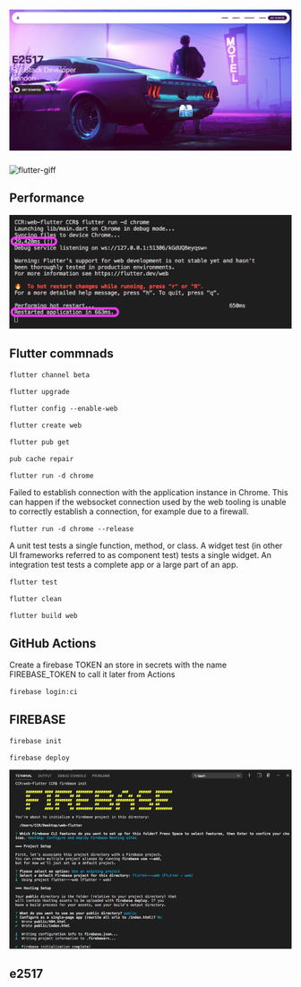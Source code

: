 # ![logo][]

![flutter-giff][]

## Performance

![performance][]

## Flutter commnads

```
flutter channel beta
```

```
flutter upgrade
```

```
flutter config --enable-web
```

```
flutter create web
```

```
flutter pub get
```

```
pub cache repair
```

```
flutter run -d chrome
```

Failed to establish connection with the application instance in Chrome.
This can happen if the websocket connection used by the web tooling is unable to correctly establish a connection, for example due to a firewall.

```
flutter run -d chrome --release
```

A unit test tests a single function, method, or class.
A widget test (in other UI frameworks referred to as component test) tests a single widget.
An integration test tests a complete app or a large part of an app.

```
flutter test
```

```
flutter clean
```

```
flutter build web
```

## GitHub Actions

Create a firebase TOKEN an store in secrets with the name FIREBASE_TOKEN to call it later from Actions

```
firebase login:ci
```

## FIREBASE

```
firebase init
```

```
firebase deploy
```

![firebase][]

## e2517

[logo]: https://github.com/E2517/images/blob/main/images/flutter-web/flutterweb.png
[firebase]: https://github.com/E2517/images/blob/main/images/flutter-web/firebase.png
[flutter-giff]: https://github.com/E2517/images/blob/main/images/flutter-web/flutterweb.gif
[performance]: https://github.com/E2517/images/blob/main/images/flutter-web/terminal.png
